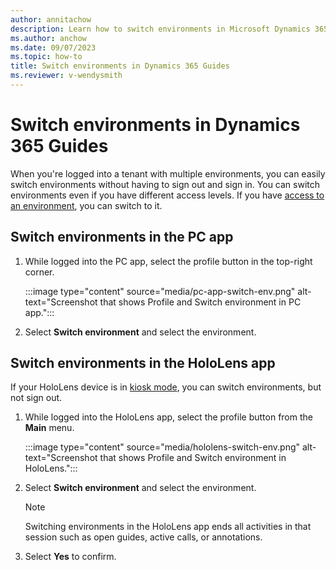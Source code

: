 ```yaml
---
author: annitachow
description: Learn how to switch environments in Microsoft Dynamics 365 Guides.
ms.author: anchow
ms.date: 09/07/2023
ms.topic: how-to
title: Switch environments in Dynamics 365 Guides
ms.reviewer: v-wendysmith
---
```


# Switch environments in Dynamics 365 Guides

When you're logged into a tenant with multiple environments, you can easily switch environments without having to sign out and sign in. You can switch environments even if you have different access levels. If you have [access to an environment](admin-security.md), you can switch to it.

## Switch environments in the PC app

1. While logged into the PC app, select the profile button in the top-right corner.

   :::image type="content" source="media/pc-app-switch-env.png" alt-text="Screenshot that shows Profile and Switch environment in PC app.":::

1. Select **Switch environment** and select the environment.

## Switch environments in the HoloLens app

If your HoloLens device is in [kiosk mode](restricted-mode-signout.md), you can switch environments, but not sign out.

1. While logged into the HoloLens app, select the profile button from the **Main** menu.

   :::image type="content" source="media/hololens-switch-env.png" alt-text="Screenshot that shows Profile and Switch environment in HoloLens.":::

1. Select **Switch environment** and select the environment.

   > [!NOTE]
   > Switching environments in the HoloLens app ends all activities in that session such as open guides, active calls, or annotations.

1. Select **Yes** to confirm.